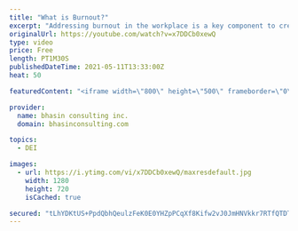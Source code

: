 ```yaml
---
title: "What is Burnout?"
excerpt: "Addressing burnout in the workplace is a key component to creating a more inclusive environment for your employees and colleagues.  Mental health inclusion expert and bci Associate Komal Bhasin explains the definition of burnout, and how it can affect work performance.  To be the first to know about"
originalUrl: https://youtube.com/watch?v=x7DDCb0xewQ
type: video
price: Free
length: PT1M30S
publishedDateTime: 2021-05-11T13:33:00Z
heat: 50

featuredContent: "<iframe width=\"800\" height=\"500\" frameborder=\"0\" src=\"https://www.youtube.com/embed/x7DDCb0xewQ\" allow=\"accelerometer; autoplay; encrypted-media; gyroscope; picture-in-picture\" allowfullscreen></iframe>"

provider:
  name: bhasin consulting inc.
  domain: bhasinconsulting.com

topics:
  - DEI

images:
  - url: https://i.ytimg.com/vi/x7DDCb0xewQ/maxresdefault.jpg
    width: 1280
    height: 720
    isCached: true

secured: "tLhYDKtUS+PpdQbhQeulzFeK0E0YHZpPCqXf8Kifw2vJ0JmHNVkkr7RTfQTDTA/B3sVB/Au7/AzUYl/IJe7juaKw2+1S8i8ztx3X/BovPXE1hNbKTrBQFcxpwrfD0Q7ZyoVPJiG60A0omJJyJi+OBQ8aCHULoh1ZK8Vr8875JichNHpth2rMkvxTcuNAq8Z2dCOmfTfTccpZPytn3A60xMS//AEtCyh5Kv1p0niKGun8YlLmzUlWjPynkhQ76dWCZYx8dd+JIkolgbuXoqJLZkrfvs6VXXgYjcNNvv5NKb1/Qw7PDjZ4+hnN3On+UkP+hRho4FjrDKdlLPKytc2kDeh94OD8hxoaBiCmK0OmQ85kkcqLDUAhxl/SrBYRq2l5z4nWH+D64I8CAB2t6KzCgwPbSE6jKR4Xf+SAQXGxaCk=;ykb03gW0ZKhAbkFDFdYA3Q=="
---
```


